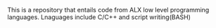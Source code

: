 This is a repository that entails code from ALX low level programming languages.
Lnaguages include C/C++ and script writing(BASH)
